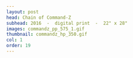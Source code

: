 ```yaml
---
layout: post
head: Chain of Command-Z
subhead: 2016  -  digital print  -  22" x 28"
images: commandz_pp_575_1.gif
thumbnail: commandz_hp_350.gif
col: 1
order: 19
---
```

